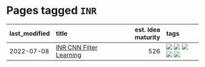 # Pages tagged `INR`

|last_modified|title|est. idea maturity|tags
|:---|:---|---:|:---|
|2022-07-08|[INR CNN Filter Learning](../INR_CNN_filter_learning.md)|526|[![](https://img.shields.io/badge/tag-CNN-e6ab9)](../tags/CNN.md) [![](https://img.shields.io/badge/tag-INR-abf295)](../tags/INR.md) [![](https://img.shields.io/badge/tag-deep_learning-97a75e)](../tags/deep_learning.md) [![](https://img.shields.io/badge/tag-experimental-fecb83)](../tags/experimental.md) [![](https://img.shields.io/badge/tag-filter_learning-29349d)](../tags/filter_learning.md)|